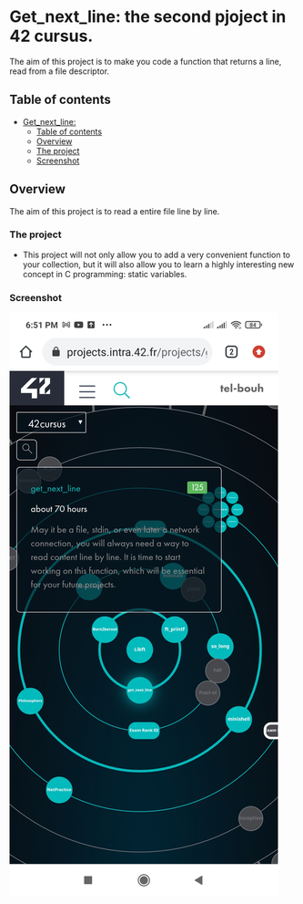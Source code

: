 # Get_next_line: the second pjoject in 42 cursus.

The aim of this project is to make you code a function that returns a line, read from a file descriptor.

## Table of contents

- [ Get_next_line: ](#the-second-pjoject-in-42-cursus.)
  - [Table of contents](#table-of-contents)
  - [Overview](#overview)
  - [The project](#the-project)
  - [Screenshot](#screenshot)



## Overview

The aim of this project is to read a entire file line by line.

### The project

- This project will not only allow you to add a very convenient function to your collection,
  but it will also allow you to learn a highly interesting new concept in C programming:
  static variables.



### Screenshot

![Result](./screenshot/Get_next_line.jpg)
